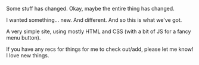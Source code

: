 Some stuff has changed. Okay, maybe the entire thing has changed.

I wanted something... new. And different. And so this is what we've got.

A very simple site, using mostly HTML and CSS (with a bit of JS for a fancy menu button).

If you have any recs for things for me to check out/add, please let me know! I love new things.
